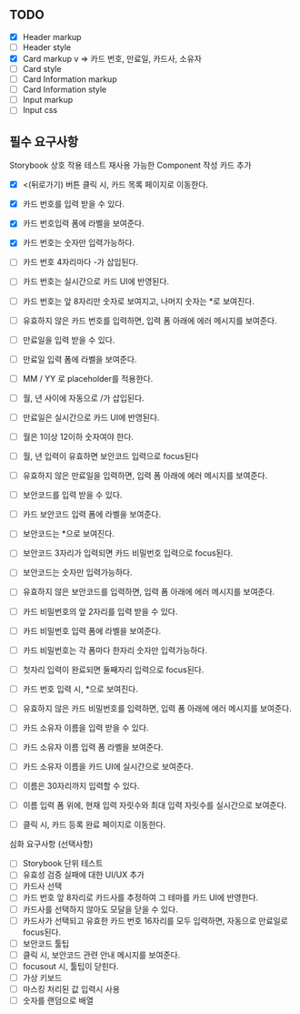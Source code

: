 ## TODO
- [x] Header markup
- [ ] Header style
- [x] Card markup v => 카드 번호, 만료일, 카드사, 소유자
- [ ] Card style
- [ ] Card Information markup 
- [ ] Card Information style
- [ ] Input markup
- [ ] Input css

## 필수 요구사항
Storybook 상호 작용 테스트
재사용 가능한 Component 작성
카드 추가
- [x] <(뒤로가기) 버튼 클릭 시, 카드 목록 페이지로 이동한다.

- [x] 카드 번호를 입력 받을 수 있다.

- [x] 카드 번호입력 폼에 라벨을 보여준다.
- [x] 카드 번호는 숫자만 입력가능하다.
- [ ] 카드 번호 4자리마다 -가 삽입된다.
- [ ] 카드 번호는 실시간으로 카드 UI에 반영된다.
- [ ] 카드 번호는 앞 8자리만 숫자로 보여지고, 나머지 숫자는 *로 보여진다.
- [ ] 유효하지 않은 카드 번호를 입력하면, 입력 폼 아래에 에러 메시지를 보여준다.
- [ ] 만료일을 입력 받을 수 있다.

- [ ] 만료일 입력 폼에 라벨을 보여준다.
- [ ] MM / YY 로 placeholder를 적용한다.
- [ ] 월, 년 사이에 자동으로 /가 삽입된다.
- [ ] 만료일은 실시간으로 카드 UI에 반영된다.
- [ ] 월은 1이상 12이하 숫자여야 한다.
- [ ] 월, 년 입력이 유효하면 보안코드 입력으로 focus된다
- [ ] 유효하지 않은 만료일을 입력하면, 입력 폼 아래에 에러 메시지를 보여준다.
- [ ] 보안코드를 입력 받을 수 있다.

- [ ] 카드 보안코드 입력 폼에 라벨을 보여준다.
- [ ] 보안코드는 *으로 보여진다.
- [ ] 보안코드 3자리가 입력되면 카드 비밀번호 입력으로 focus된다.
- [ ] 보안코드는 숫자만 입력가능하다.
- [ ] 유효하지 않은 보안코드를 입력하면, 입력 폼 아래에 에러 메시지를 보여준다.
- [ ] 카드 비밀번호의 앞 2자리를 입력 받을 수 있다.

- [ ] 카드 비밀번호 입력 폼에 라벨을 보여준다.
- [ ] 카드 비밀번호는 각 폼마다 한자리 숫자만 입력가능하다.
- [ ] 첫자리 입력이 완료되면 둘째자리 입력으로 focus된다.
- [ ] 카드 번호 입력 시, *으로 보여진다.
- [ ] 유효하지 않은 카드 비밀번호를 입력하면, 입력 폼 아래에 에러 메시지를 보여준다.
- [ ] 카드 소유자 이름을 입력 받을 수 있다.

- [ ] 카드 소유자 이름 입력 폼 라벨을 보여준다.
- [ ] 카드 소유자 이름을 카드 UI에 실시간으로 보여준다.
- [ ] 이름은 30자리까지 입력할 수 있다.
- [ ] 이름 입력 폼 위에, 현재 입력 자릿수와 최대 입력 자릿수를 실시간으로 보여준다.
- [ ] 클릭 시, 카드 등록 완료 페이지로 이동한다.

심화 요구사항 (선택사항)
- [ ] Storybook 단위 테스트
- [ ] 유효성 검증 실패에 대한 UI/UX 추가
- [ ] 카드사 선택
- [ ] 카드 번호 앞 8자리로 카드사를 추정하여 그 테마를 카드 UI에 반영한다.
- [ ] 카드사를 선택하지 않아도 모달을 닫을 수 있다.
- [ ] 카드사가 선택되고 유효한 카드 번호 16자리를 모두 입력하면, 자동으로 만료일로 focus된다.
- [ ] 보안코드 툴팁
- [ ] 클릭 시, 보안코드 관련 안내 메시지를 보여준다.
- [ ] focusout 시, 툴팁이 닫힌다.
- [ ] 가상 키보드
- [ ] 마스킹 처리된 값 입력시 사용
- [ ] 숫자를 랜덤으로 배열
